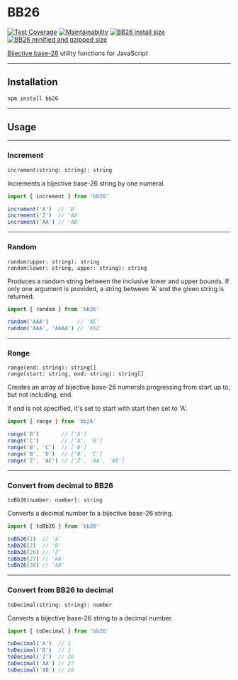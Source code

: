 # BB26

[![Test Coverage](https://api.codeclimate.com/v1/badges/c56701b3968f3de65188/test_coverage)](https://codeclimate.com/github/ptrkcsk/BB26/test_coverage) [![Maintainability](https://api.codeclimate.com/v1/badges/c56701b3968f3de65188/maintainability)](https://codeclimate.com/github/ptrkcsk/BB26/maintainability) [![BB26 install size](https://badgen.net/packagephobia/install/bb26)](https://packagephobia.now.sh/result?p=bb26) [![BB26 minified and gzipped size](https://badgen.net/bundlephobia/minzip/bb26)](https://bundlephobia.com/result?p=bb26)

[Bijective base-26](https://en.wikipedia.org/wiki/Bijective_numeration#The_bijective_base-26_system) utility functions for JavaScript

---

## Installation

```sh
npm install bb26
```

---

## Usage

---

### Increment

```
increment(string: string): string
```

Increments a bijective base-26 string by one numeral.

```js
import { increment } from 'bb26'

increment('A')  // 'B'
increment('Z')  // 'AA'
increment('AA') // 'AB'
```

---

### Random

```
random(upper: string): string
random(lower: string, upper: string): string
```

Produces a random string between the inclusive lower and upper bounds. If only one argument is provided, a string between 'A' and the given string is returned.

```js
import { random } from 'bb26'

random('AAA')         // 'NE'
random('AAA', 'AAAA') // 'KXZ'
```

---

### Range

```
range(end: string): string[]
range(start: string, end: string): string[]
```

Creates an array of bijective base-26 numerals progressing from start up to, but not including, end.

If end is not specified, it's set to start with start then set to 'A'.

```js
import { range } from 'bb26'

range('B')       // ['A']
range('C')       // ['A', 'B']
range('B', 'C')  // ['B']
range('B', 'D')  // ['B', 'C']
range('Z', 'AC') // ['Z', 'AA', 'AB']
```

---

### Convert from decimal to BB26

```
toBb26(number: number): string
```

Converts a decimal number to a bijective base-26 string.

```js
import { toBb26 } from 'bb26'

toBb26(1)  // 'A'
toBb26(2)  // 'B'
toBb26(26) // 'Z'
toBb26(27) // 'AA'
toBb26(28) // 'AB'
```

---

### Convert from BB26 to decimal

```
toDecimal(string: string): number
```

Converts a bijective base-26 string to a decimal number.

```js
import { toDecimal } from 'bb26'

toDecimal('A')  // 1
toDecimal('B')  // 2
toDecimal('Z')  // 26
toDecimal('AA') // 27
toDecimal('AB') // 28
```
